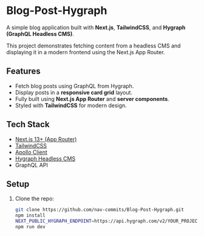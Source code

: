 # Blog-Post-Hygraph

A simple blog application built with **Next.js**, **TailwindCSS**, and **Hygraph (GraphQL Headless CMS)**.  

This project demonstrates fetching content from a headless CMS and displaying it in a modern frontend using the Next.js App Router.

## Features

- Fetch blog posts using GraphQL from Hygraph.
- Display posts in a **responsive card grid** layout.
- Fully built using **Next.js App Router** and **server components**.
- Styled with **TailwindCSS** for modern design.

## Tech Stack

- [Next.js 13+ (App Router)](https://nextjs.org/docs/app)
- [TailwindCSS](https://tailwindcss.com/)
- [Apollo Client](https://www.apollographql.com/docs/react/)
- [Hygraph Headless CMS](https://hygraph.com/)
- GraphQL API

## Setup

1. Clone the repo:
   ```bash
   git clone https://github.com/nav-commits/Blog-Post-Hygraph.git
   npm install
   NEXT_PUBLIC_HYGRAPH_ENDPOINT=https://api.hygraph.com/v2/YOUR_PROJECT_ID/master
   npm run dev


